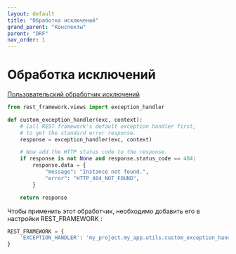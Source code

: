 ```yaml
---
layout: default
title: "Обработка исключений"
grand_parent: "Конспекты"
parent: "DRF"
nav_order: 1
---
```


# Обработка исключений

[Пользовательский обработчик исключений](https://www.django-rest-framework.org/api-guide/exceptions/)

```py
from rest_framework.views import exception_handler

def custom_exception_handler(exc, context):
    # Call REST framework's default exception handler first,
    # to get the standard error response.
    response = exception_handler(exc, context)

    # Now add the HTTP status code to the response.
    if response is not None and response.status_code == 404:
        response.data = {  
            "message": "Instance not found.",  
            "error": "HTTP_404_NOT_FOUND",  
        }

    return response
```
Чтобы применить этот обработчик, необходимо добавить его в настройки REST_FRAMEWORK :

```py
REST_FRAMEWORK = {
    'EXCEPTION_HANDLER': 'my_project.my_app.utils.custom_exception_handler'
}
```